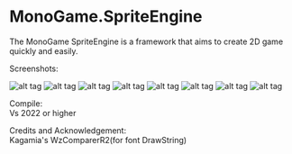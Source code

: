 # MonoGame.SpriteEngine
The MonoGame SpriteEngine is a framework that aims to create 2D game quickly and easily.  

Screenshots:  

![alt tag](https://imgur.com/OnWWPCal.jpg"")
![alt tag](https://imgur.com/ahhKABpl.jpg"")
![alt tag](https://imgur.com/YBcav63l.jpg"")
![alt tag](https://imgur.com/GzeyRIFl.jpg"")
![alt tag](https://imgur.com/777ekDAl.jpg"")
![alt tag](https://imgur.com/2kemt4yl.jpg"")
![alt tag](https://imgur.com/OZfKZ1ul.jpg"")
![alt tag](https://imgur.com/OxiB6lEl.jpg"")

Compile:  
Vs 2022 or higher  

Credits and Acknowledgement:  
Kagamia's WzComparerR2(for font DrawString) 


